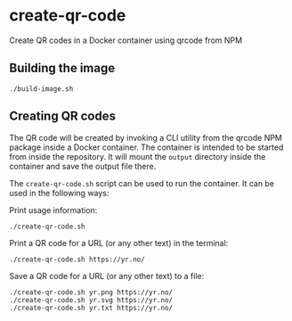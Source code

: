 # create-qr-code
Create QR codes in a Docker container using qrcode from NPM

## Building the image

```
./build-image.sh
```

## Creating QR codes

The QR code will be created by invoking a CLI utility from the qrcode NPM
package inside a Docker container. The container is intended to be started
from inside the repository. It will mount the `output` directory inside the
container and save the output file there.

The `create-qr-code.sh` script can be used to run the container. It can be
used in the following ways:

Print usage information:
```
./create-qr-code.sh
```

Print a QR code for a URL (or any other text) in the terminal:
```
./create-qr-code.sh https://yr.no/
```

Save a QR code for a URL (or any other text) to a file:
```
./create-qr-code.sh yr.png https://yr.no/
./create-qr-code.sh yr.svg https://yr.no/
./create-qr-code.sh yr.txt https://yr.no/
```
